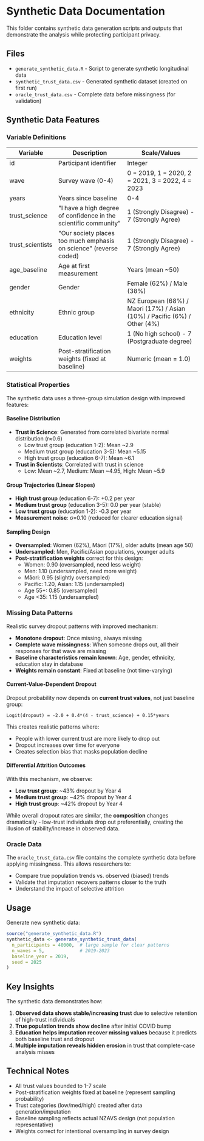 # Synthetic Data Documentation

This folder contains synthetic data generation scripts and outputs that demonstrate the analysis while protecting participant privacy.

## Files

- `generate_synthetic_data.R` - Script to generate synthetic longitudinal data
- `synthetic_trust_data.csv` - Generated synthetic dataset (created on first run)
- `oracle_trust_data.csv` - Complete data before missingness (for validation)

## Synthetic Data Features

### Variable Definitions

| Variable | Description | Scale/Values |
|----------|-------------|-------------|
| id | Participant identifier | Integer |
| wave | Survey wave (0-4) | 0 = 2019, 1 = 2020, 2 = 2021, 3 = 2022, 4 = 2023 |
| years | Years since baseline | 0-4 |
| trust_science | "I have a high degree of confidence in the scientific community" | 1 (Strongly Disagree) - 7 (Strongly Agree) |
| trust_scientists | "Our society places too much emphasis on science" (reverse coded) | 1 (Strongly Disagree) - 7 (Strongly Agree) |
| age_baseline | Age at first measurement | Years (mean ~50) |
| gender | Gender | Female (62%) / Male (38%) |
| ethnicity | Ethnic group | NZ European (68%) / Maori (17%) / Asian (10%) / Pacific (6%) / Other (4%) |
| education | Education level | 1 (No high school) - 7 (Postgraduate degree) |
| weights | Post-stratification weights (fixed at baseline) | Numeric (mean = 1.0) |

### Statistical Properties

The synthetic data uses a three-group simulation design with improved features:

#### Baseline Distribution
- **Trust in Science**: Generated from correlated bivariate normal distribution (r≈0.6)
  - Low trust group (education 1-2): Mean ~2.9
  - Medium trust group (education 3-5): Mean ~5.15
  - High trust group (education 6-7): Mean ~6.1
- **Trust in Scientists**: Correlated with trust in science
  - Low: Mean ~2.7, Medium: Mean ~4.95, High: Mean ~5.9

#### Group Trajectories (Linear Slopes)
- **High trust group** (education 6-7): +0.2 per year
- **Medium trust group** (education 3-5): 0.0 per year (stable)
- **Low trust group** (education 1-2): -0.3 per year
- **Measurement noise**: σ=0.10 (reduced for clearer education signal)

#### Sampling Design
- **Oversampled**: Women (62%), Māori (17%), older adults (mean age 50)
- **Undersampled**: Men, Pacific/Asian populations, younger adults
- **Post-stratification weights** correct for this design:
  - Women: 0.90 (oversampled, need less weight)
  - Men: 1.10 (undersampled, need more weight)
  - Māori: 0.95 (slightly oversampled)
  - Pacific: 1.20, Asian: 1.15 (undersampled)
  - Age 55+: 0.85 (oversampled)
  - Age <35: 1.15 (undersampled)

### Missing Data Patterns

Realistic survey dropout patterns with improved mechanism:
- **Monotone dropout**: Once missing, always missing
- **Complete wave missingness**: When someone drops out, all their responses for that wave are missing
- **Baseline characteristics remain known**: Age, gender, ethnicity, education stay in database
- **Weights remain constant**: Fixed at baseline (not time-varying)

#### Current-Value-Dependent Dropout
Dropout probability now depends on **current trust values**, not just baseline group:
```
Logit(dropout) = -2.0 + 0.4*(4 - trust_science) + 0.15*years
```
This creates realistic patterns where:
- People with lower current trust are more likely to drop out
- Dropout increases over time for everyone
- Creates selection bias that masks population decline

#### Differential Attrition Outcomes
With this mechanism, we observe:
- **Low trust group**: ~43% dropout by Year 4
- **Medium trust group**: ~42% dropout by Year 4
- **High trust group**: ~42% dropout by Year 4

While overall dropout rates are similar, the **composition** changes dramatically - low-trust individuals drop out preferentially, creating the illusion of stability/increase in observed data.

### Oracle Data

The `oracle_trust_data.csv` file contains the complete synthetic data before applying missingness. This allows researchers to:
- Compare true population trends vs. observed (biased) trends
- Validate that imputation recovers patterns closer to the truth
- Understand the impact of selective attrition

## Usage

Generate new synthetic data:
```r
source("generate_synthetic_data.R")
synthetic_data <- generate_synthetic_trust_data(
  n_participants = 40000,  # large sample for clear patterns
  n_waves = 5,             # 2019-2023
  baseline_year = 2019,
  seed = 2025
)
```

## Key Insights

The synthetic data demonstrates how:
1. **Observed data shows stable/increasing trust** due to selective retention of high-trust individuals
2. **True population trends show decline** after initial COVID bump
3. **Education helps imputation recover missing values** because it predicts both baseline trust and dropout
4. **Multiple imputation reveals hidden erosion** in trust that complete-case analysis misses

## Technical Notes

- All trust values bounded to 1-7 scale
- Post-stratification weights fixed at baseline (represent sampling probability)
- Trust categories (low/med/high) created after data generation/imputation
- Baseline sampling reflects actual NZAVS design (not population representative)
- Weights correct for intentional oversampling in survey design
